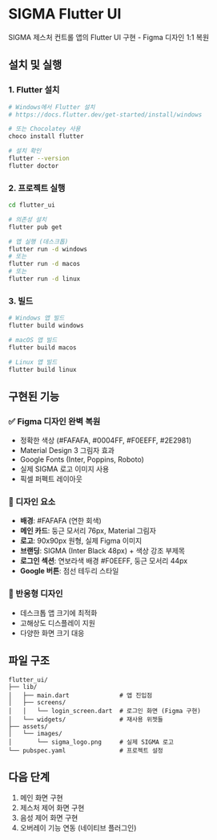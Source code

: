 # SIGMA Flutter UI

SIGMA 제스처 컨트롤 앱의 Flutter UI 구현 - Figma 디자인 1:1 복원

## 설치 및 실행

### 1. Flutter 설치
```bash
# Windows에서 Flutter 설치
# https://docs.flutter.dev/get-started/install/windows

# 또는 Chocolatey 사용
choco install flutter

# 설치 확인
flutter --version
flutter doctor
```

### 2. 프로젝트 실행
```bash
cd flutter_ui

# 의존성 설치
flutter pub get

# 앱 실행 (데스크톱)
flutter run -d windows
# 또는
flutter run -d macos
# 또는
flutter run -d linux
```

### 3. 빌드
```bash
# Windows 앱 빌드
flutter build windows

# macOS 앱 빌드  
flutter build macos

# Linux 앱 빌드
flutter build linux
```

## 구현된 기능

### ✅ Figma 디자인 완벽 복원
- 정확한 색상 (#FAFAFA, #0004FF, #F0EEFF, #2E2981)
- Material Design 3 그림자 효과
- Google Fonts (Inter, Poppins, Roboto)
- 실제 SIGMA 로고 이미지 사용
- 픽셀 퍼펙트 레이아웃

### 🎨 디자인 요소
- **배경**: #FAFAFA (연한 회색)
- **메인 카드**: 둥근 모서리 76px, Material 그림자
- **로고**: 90x90px 원형, 실제 Figma 이미지
- **브랜딩**: SIGMA (Inter Black 48px) + 색상 강조 부제목
- **로그인 섹션**: 연보라색 배경 #F0EEFF, 둥근 모서리 44px
- **Google 버튼**: 점선 테두리 스타일

### 📱 반응형 디자인
- 데스크톱 앱 크기에 최적화
- 고해상도 디스플레이 지원
- 다양한 화면 크기 대응

## 파일 구조
```
flutter_ui/
├── lib/
│   ├── main.dart              # 앱 진입점
│   ├── screens/
│   │   └── login_screen.dart  # 로그인 화면 (Figma 구현)
│   └── widgets/               # 재사용 위젯들
├── assets/
│   └── images/
│       └── sigma_logo.png     # 실제 SIGMA 로고
└── pubspec.yaml               # 프로젝트 설정
```

## 다음 단계
1. 메인 화면 구현
2. 제스처 제어 화면 구현  
3. 음성 제어 화면 구현
4. 오버레이 기능 연동 (네이티브 플러그인)